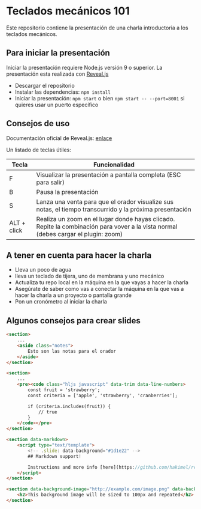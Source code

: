 # Teclados mecánicos 101

Este repositorio contiene la presentación de una charla introductoria a los teclados mecánicos.

## Para iniciar la presentación
Iniciar la presentación requiere Node.js versión 9 o superior. La presentación esta realizada con [Reveal.js](https://github.com/hakimel/reveal.js)  

* Descargar el repositorio
* Instalar las dependencias: `npm install`
* Iniciar la presentación: `npm start` o bien `npm start -- --port=8001` si quieres usar un puerto específico


## Consejos de uso

Documentación oficial de Reveal.js: [enlace](./docs_reveal.js.md)  

Un listado de teclas útiles: 

| Tecla | Funcionalidad  |
|-------|----------------|
| F | Visualizar la presentación a pantalla completa (ESC para salir) |
| B | Pausa la presentación |
| S | Lanza una venta para que el orador visualize sus notas, el tiempo transcurrido y la próxima presentación | 
| ALT + click | Realiza un zoom en el lugar donde hayas clicado. Repite la combinación para vover a la vista normal (debes cargar el plugin: zoom) | 


## A tener en cuenta para hacer la charla

* Lleva un poco de agua
* lleva un teclado de tijera, uno de membrana y uno mecánico
* Actualiza tu repo local en la máquina en la que vayas a hacer la charla
* Asegúrate de saber como vas a conectar la máquina en la que vas a hacer la charla a un proyecto o pantalla grande
* Pon un cronómetro al iniciar la charla


## Algunos consejos para crear slides
```html
<section>
	...
	<aside class="notes">
		Esto son las notas para el orador
	</aside>
</section>

<section>
	...
	<pre><code class="hljs javascript" data-trim data-line-numbers>
		const fruit = 'strawberry';
		const criteria = ['apple', 'strawberry', 'cranberries'];

		if (criteria.includes(fruit)) {
			// true
		}
	</code></pre>
</section>

<section data-markdown>
	<script type="text/template">
		<!-- .slide: data-background="#1d1e22" -->
		## Markdown support!

		Instructions and more info [here](https://github.com/hakimel/reveal.js#markdown).
	</script>
</section>

<section data-background-image="http://example.com/image.png" data-background-size="100px" data-background-repeat="repeat">
	<h2>This background image will be sized to 100px and repeated</h2>
</section>
```
